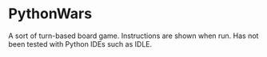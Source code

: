 # PythonWars
A sort of turn-based board game. Instructions are shown when run. Has not been tested with Python IDEs such as IDLE.
